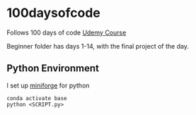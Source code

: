 # 100daysofcode
Follows 100 days of code [Udemy Course](https://www.udemy.com/course/100-days-of-code/)

Beginner folder has days 1-14, with the final project of the day. 

## Python Environment
I set up [miniforge](https://github.com/conda-forge/miniforge) for python

```
conda activate base 
python <SCRIPT.py>
```